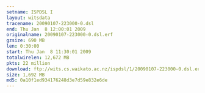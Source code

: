 ```yaml
---
setname: ISPDSL I
layout: witsdata
tracename: 20090107-223000-0.dsl
end: Thu Jan  8 12:00:01 2009
originalname: 20090107-223000-0.dsl.erf
gzsize: 690 MB
len: 0:30:00
start: Thu Jan  8 11:30:01 2009
totalwirelen: 12,672 MB
pkts: 22 million
download: ftp://wits.cs.waikato.ac.nz/ispdsl/1/20090107-223000-0.dsl.erf.gz
size: 1,692 MB
md5: 0a10f1ed934176248d3e7d59e832e6de
---
```

